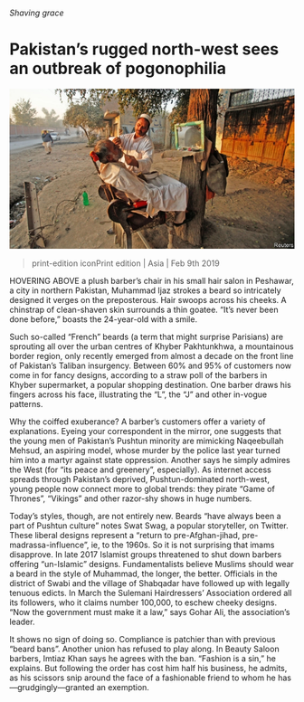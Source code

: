 ###### Shaving grace

# Pakistan’s rugged north-west sees an outbreak of pogonophilia 

![image](images/20190209_ASP002_0.jpg) 

> print-edition iconPrint edition | Asia | Feb 9th 2019 

HOVERING ABOVE a plush barber’s chair in his small hair salon in Peshawar, a city in northern Pakistan, Muhammad Ijaz strokes a beard so intricately designed it verges on the preposterous. Hair swoops across his cheeks. A chinstrap of clean-shaven skin surrounds a thin goatee. “It’s never been done before,” boasts the 24-year-old with a smile. 

Such so-called “French” beards (a term that might surprise Parisians) are sprouting all over the urban centres of Khyber Pakhtunkhwa, a mountainous border region, only recently emerged from almost a decade on the front line of Pakistan’s Taliban insurgency. Between 60% and 95% of customers now come in for fancy designs, according to a straw poll of the barbers in Khyber supermarket, a popular shopping destination. One barber draws his fingers across his face, illustrating the “L”, the “J” and other in-vogue patterns. 

Why the coiffed exuberance? A barber’s customers offer a variety of explanations. Eyeing your correspondent in the mirror, one suggests that the young men of Pakistan’s Pushtun minority are mimicking Naqeebullah Mehsud, an aspiring model, whose murder by the police last year turned him into a martyr against state oppression. Another says he simply admires the West (for “its peace and greenery”, especially). As internet access spreads through Pakistan’s deprived, Pushtun-dominated north-west, young people now connect more to global trends: they pirate “Game of Thrones”, “Vikings” and other razor-shy shows in huge numbers. 

Today’s styles, though, are not entirely new. Beards “have always been a part of Pushtun culture” notes Swat Swag, a popular storyteller, on Twitter. These liberal designs represent a “return to pre-Afghan-jihad, pre-madrassa-influence”, ie, to the 1960s. So it is not surprising that imams disapprove. In late 2017 Islamist groups threatened to shut down barbers offering “un-Islamic” designs. Fundamentalists believe Muslims should wear a beard in the style of Muhammad, the longer, the better. Officials in the district of Swabi and the village of Shabqadar have followed up with legally tenuous edicts. In March the Sulemani Hairdressers’ Association ordered all its followers, who it claims number 100,000, to eschew cheeky designs. “Now the government must make it a law,” says Gohar Ali, the association’s leader. 

It shows no sign of doing so. Compliance is patchier than with previous “beard bans”. Another union has refused to play along. In Beauty Saloon barbers, Imtiaz Khan says he agrees with the ban. “Fashion is a sin,” he explains. But following the order has cost him half his business, he admits, as his scissors snip around the face of a fashionable friend to whom he has—grudgingly—granted an exemption. 

